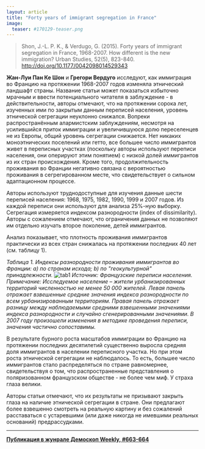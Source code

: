 ```yaml
---
layout: article
title: "Forty years of immigrant segregation in France"
image:
  teaser: #170129-teaser.png
---
```


> Shon, J.-L. P. K., & Verdugo, G. (2015). Forty years of immigrant segregation in France, 1968-2007. How different is the new immigration? Urban Studies, 52(5), 823-840. http://doi.org/10.1177/0042098014529343

**Жан-Луи Пан Ке Шон** и **Грегори Вердуго** исследуют, как иммиграция во Францию на протяжении 1968-2007 годов изменяла этнический ландшафт страны. Название статьи может показаться избыточно мрачным и ввести потенциального читателя в заблуждение - в действительности, авторы отмечают, что на протяжении сорока лет, изученных ими по закрытым данным переписей населения, уровень этнической сегрегации неуклонно снижался. Вопреки распространённым алармистским заблуждениям, несмотря на усилившийся приток иммиграции и увеличившуюся долю переселенцев не из Европы, общий уровень сегрегации снижается. Нет никаких моноэтнических поселений или гетто, все большее число иммигрантов живет в переписных участках (поскольку авторы используют переписи населения, они оперируют этим понятием) с низкой долей иммигрантов из их стран происхождения. Кроме того, продолжительность проживания во Франции негативно связана с вероятностью проживания в сегрегированном месте, что свидетельствует о сильном адаптационном процессе.

Авторы используют труднодоступные для изучения данные шести переписей населения: 1968, 1975, 1982, 1990, 1999 и 2007 годов. Из каждой переписи они используют для анализа 25%-ную выборку. Сегрегация измеряется индексом разнородности (index of dissimilarity). Авторы с сожалением отмечают, что ограничения данных не позволяют им отдельно изучать второе поколение, детей иммигрантов.

Анализ показывает, что плотность проживания иммигрантов практически из всех стран снижалась на протяжении последних 40 лет (см. таблицу 1).

*Таблица 1. Индексы разнородности проживания иммигрантов во Франции: а) по странам исхода; b) по "геокультурной" принадлежности.*
![tab1](/dem-digest/images/2015/663-tab-01.png)
*Источник: Французские переписи населения. Примечание: Исследуемое население – жители урбанизированных территорий численностью не менее 50 000 жителей. Левая панель отражает взвешенные средние значения индекса разнородности по всем урбанизированным территориям. Правая панель отражает разницу между наблюдаемыми средними взвешенными  значениями индекса разнородности и случайно сгенерированными значениями. В 2007 году произошели изменения в методике проведения переписи, значения частично сопоставимы.*

В результате бурного роста масштабов иммиграции во Францию на протяжении последних десятилетий существенно выросла средняя доля иммигрантов в населении переписного участка. Но при этом роста этнической сегрегации не наблюдалось. То есть, большее число иммигрантов стало распределяться по стране равномернее, свидетельствуя о том, что распространенные представления о поляризованном французском обществе - не более чем миф. У страха глаза велики.

Авторы статьи отмечают, что их результаты не призывают закрыть глаза на наличие этнической сегрегации в стране. Они предлагают более взвешенно смотреть на реальную картину и без сожалений расставаться с устаревшими (или даже никогда не имевшими реальных оснований) предрассудками.

***
**[Публикация в жунрале Демоскоп Weekly, #663-664](http://demoscope.ru/weekly/2015/0663/digest02.php)**